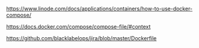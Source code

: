 https://www.linode.com/docs/applications/containers/how-to-use-docker-compose/

https://docs.docker.com/compose/compose-file/#context

https://github.com/blacklabelops/jira/blob/master/Dockerfile

